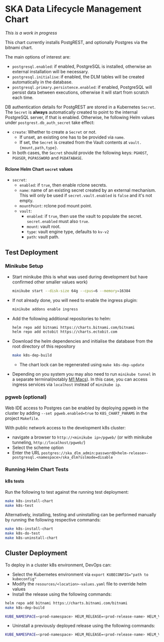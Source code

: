 # SKA Data Lifecycle Management Chart

*This is a work in progress*

This chart currently installs PostgREST, and optionally Postgres via the bitnami chart.

The main options of interest are:

 * `postgresql.enabled`: if enabled, PostgreSQL is installed, otherwise an external installation will be necessary.
 * `postgresql.initialise`: if enabled, the DLM tables will be created automatically in the database.
 * `postgresql.primary.persistence.enabled`: if enabled, PostgreSQL will persist data between executions, otherwise it will start from scratch each time.

DB authentication details for PostgREST are stored in a Kubernetes `Secret`.
The `Secret` is **always** automatically created to point to the internal PostgreSQL server, if that is enabled.
Otherwise, he following Helm values under `postgrest.db_auth_secret` take effect:

 * `create`: Whether to create a `Secret` or not.
   * If unset, an existing one has to be provided via `name`.
   * If set, the `Secret` is created from the Vault contents at `vault.{mount,path,type}`.
 * In both cases, the `Secret` should provide the following keys: `PGHOST`, `PGUSER`, `PGPASSWORD` and `PGDATABASE`.

#### Rclone Helm Chart `secret` values

 * `secret`:
    * `enabled`: if `true`, then enable rclone secrets.
    * `name`: name of an existing secret created by an external mechanism. This will only be used if `secret.vault.enabled` is `false` and it's not empty.
    * `mountPoint`: rclone pod mount point.
    * `vault`:
        * `enabled`: if `true`, then use the vault to populate the secret. `secret.enabled` must also `true`.
        * `mount`: vault root.
        * `type`: vault engine type, defaults to `kv-v2`
        * `path`: vault path.


## Test Deployment

### Minikube Setup

* Start minikube (this is what was used during development but have confirmed other smaller values work)
  ```sh
  minikube start --disk-size 64g --cpus=6 --memory=16384
  ```

* If not already done, you will need to enable the ingress plugin:
  ```sh
  minikube addons enable ingress
  ```

* Add the following additional repositories to helm:
  ```sh
  helm repo add bitnami https://charts.bitnami.com/bitnami
  helm repo add ectobit https://charts.ectobit.com
  ```

* Download the helm dependencies and initialise the database from the root directory of this repository
  ```sh
  make k8s-dep-build
  ```

  * The chart lock can be regenerated using `make k8s-dep-update`

- Depending on you system you may also need to run `minikube tunnel` in a separate terminal(notably [M1 Macs](https://github.com/kubernetes/minikube/issues/13510)). In this case, you can access ingress services via `localhost` instead of `minikube ip`.


### pgweb (optional)

Web IDE access to Postgres can be enabled by deploying pgweb in the cluster by adding `--set pgweb.enabled=true` to `K8S_CHART_PARAMS` in the project `Makefile`.

With public network access to the development k8s cluster:

* navigate a browser to `http://<minikube ip>/pgweb/` (or with minikube tunneling, `http://localhost/pgweb/`)
* Select the scheme option
* Enter the URL `postgres://ska_dlm_admin:password@<helm-release>-postgresql.<namespace>/ska_dlm?sslmode=disable`

### Running Helm Chart Tests

#### k8s tests

Run the following to test against the running test deployment:
```sh
make k8s-install-chart
make k8s-test
```

Alternatively, installing, testing and uninstalling can be performed manually by running the following respective commands:

```sh
make k8s-install-chart
make k8s-do-test
make k8s-uninstall-chart
```

## Cluster Deployment

To deploy in a cluster k8s environment, DevOps can:

* Select the Kubernetes environment via `export KUBECONFIG="path to kubeconfig"`
* Modify the `resources/<location>-values.yaml` file to override helm values
* Install the release using the following commands:

```bash
helm repo add bitnami https://charts.bitnami.com/bitnami
make k8s-dep-build

KUBE_NAMESPACE=<prod-namespace> HELM_RELEASE=<prod-release-name> HELM_VALUES=resources/<values_file> K8S_SKIP_NAMESPACE=1 make k8s-install-chart
```

* Uninstall a previously deployed release using the following commands:

```bash
KUBE_NAMESPACE=<prod-namespace> HELM_RELEASE=<prod-release-name> HELM_VALUES=resources/<values_file> K8S_SKIP_NAMESPACE=1 make k8s-uninstall-chart
```